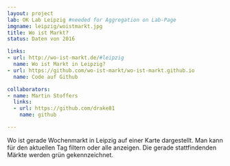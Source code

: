 ```yaml
---
layout: project
lab: OK Lab Leipzig #needed for Aggregation on Lab-Page
imgname: leipzig/woistmarkt.jpg
title: Wo ist Markt?
status: Daten von 2016

links:
- url: http://wo-ist-markt.de/#leipzig
  name: Wo ist Markt in Leipzig?
- url: https://github.com/wo-ist-markt/wo-ist-markt.github.io
  name: Code auf Github

collaborators:
- name: Martin Stoffers
  links:
  - url: https://github.com/drake81
    name: github

---
```


Wo ist gerade Wochenmarkt in Leipzig auf einer Karte dargestellt. Man kann für den aktuellen Tag filtern oder alle anzeigen. Die gerade stattfindenden Märkte werden grün gekennzeichnet.
